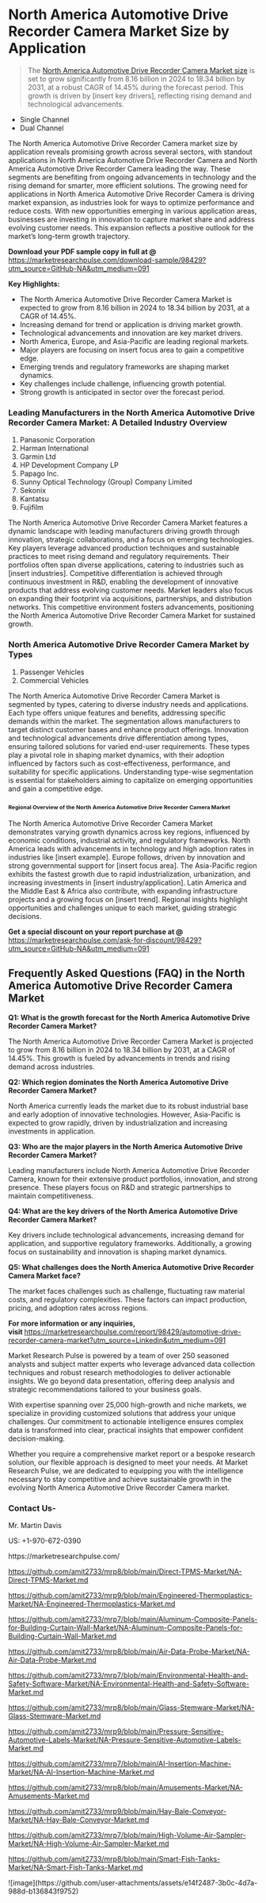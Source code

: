 <h1>North America Automotive Drive Recorder Camera Market&nbsp;Size by Application</h1><blockquote><p>The <a href="https://marketresearchpulse.com/download-sample/98429?utm_source=GitHub-NA&amp;utm_medium=091">North America Automotive Drive Recorder Camera Market size</a> is set to grow significantly from 8.16 billion in 2024 to 18.34 billion by 2031, at a robust CAGR of 14.45% during the forecast period. This growth is driven by [insert key drivers], reflecting rising demand and technological advancements.</p></blockquote><ul><li>Single Channel<li> Dual Channel</li></ul><p>The North America Automotive Drive Recorder Camera market size by application reveals promising growth across several sectors, with standout applications in North America Automotive Drive Recorder Camera and North America Automotive Drive Recorder Camera leading the way. These segments are benefiting from ongoing advancements in technology and the rising demand for smarter, more efficient solutions. The growing need for applications in North America Automotive Drive Recorder Camera is driving market expansion, as industries look for ways to optimize performance and reduce costs. With new opportunities emerging in various application areas, businesses are investing in innovation to capture market share and address evolving customer needs. This expansion reflects a positive outlook for the market’s long-term growth trajectory.</p><p><strong>Download your PDF sample copy in full at @ </strong><a href="https://marketresearchpulse.com/download-sample/98429?utm_source=GitHub-NA&amp;utm_medium=091">https://marketresearchpulse.com/download-sample/98429?utm_source=GitHub-NA&amp;utm_medium=091</a></p><p><strong>Key Highlights: </strong></p><ul><li>The North America Automotive Drive Recorder Camera Market is expected to grow from 8.16 billion in 2024 to 18.34 billion by 2031, at a CAGR of 14.45%.</li><li>Increasing demand for trend or application is driving market growth.</li><li>Technological advancements and innovation are key market drivers.</li><li>North America, Europe, and Asia-Pacific are leading regional markets.</li><li>Major players are focusing on insert focus area to gain a competitive edge.</li><li>Emerging trends and regulatory frameworks are shaping market dynamics.</li><li>Key challenges include challenge, influencing growth potential.</li><li>Strong growth is anticipated in sector over the forecast period.</li></ul><h3>Leading Manufacturers in the North America Automotive Drive Recorder Camera Market: A Detailed Industry Overview</h3><ol><li>Panasonic Corporation</li><li>Harman International</li><li>Garmin Ltd</li><li>HP Development Company LP</li><li>Papago Inc.</li><li>Sunny Optical Technology (Group) Company Limited</li><li>Sekonix</li><li>Kantatsu</li><li>Fujifilm</li></ol><div class="flex max-w-full flex-col flex-grow"><div class="min-h-8 text-message flex w-full flex-col items-end gap-2 whitespace-normal break-words [.text-message+&amp;]:mt-5" dir="auto" data-message-author-role="assistant" data-message-id="fd8432e4-4910-450d-b182-61b7bfb0a01f" data-message-model-slug="gpt-4o"><div class="flex w-full flex-col gap-1 empty:hidden first:pt-[3px]"><div class="markdown prose w-full break-words dark:prose-invert light"><p>The North America Automotive Drive Recorder Camera Market features a dynamic landscape with leading manufacturers driving growth through innovation, strategic collaborations, and a focus on emerging technologies. Key players leverage advanced production techniques and sustainable practices to meet rising demand and regulatory requirements. Their portfolios often span diverse applications, catering to industries such as [insert industries]. Competitive differentiation is achieved through continuous investment in R&amp;D, enabling the development of innovative products that address evolving customer needs. Market leaders also focus on expanding their footprint via acquisitions, partnerships, and distribution networks. This competitive environment fosters advancements, positioning the North America Automotive Drive Recorder Camera Market for sustained growth.</p></div></div></div></div><h3>North America Automotive Drive Recorder Camera Market by Types</h3><ol><li>Passenger Vehicles<li> Commercial Vehicles</li></ol><div class="flex max-w-full flex-col flex-grow"><div class="min-h-8 text-message flex w-full flex-col items-end gap-2 whitespace-normal break-words [.text-message+&amp;]:mt-5" dir="auto" data-message-author-role="assistant" data-message-id="084470be-0bb7-4664-bddf-5156b4f41249" data-message-model-slug="gpt-4o-mini"><div class="flex w-full flex-col gap-1 empty:hidden first:pt-[3px]"><div class="markdown prose w-full break-words dark:prose-invert light"><p>The North America Automotive Drive Recorder Camera Market is segmented by types, catering to diverse industry needs and applications. Each type offers unique features and benefits, addressing specific demands within the market. The segmentation allows manufacturers to target distinct customer bases and enhance product offerings. Innovation and technological advancements drive differentiation among types, ensuring tailored solutions for varied end-user requirements. These types play a pivotal role in shaping market dynamics, with their adoption influenced by factors such as cost-effectiveness, performance, and suitability for specific applications. Understanding type-wise segmentation is essential for stakeholders aiming to capitalize on emerging opportunities and gain a competitive edge.</p></div></div></div></div><h3><span style="font-size: 11px;">Regional Overview of the North America Automotive Drive Recorder Camera Market</span></h3><div class="flex max-w-full flex-col flex-grow"><div class="min-h-8 text-message flex w-full flex-col items-end gap-2 whitespace-normal break-words [.text-message+&amp;]:mt-5" dir="auto" data-message-author-role="assistant" data-message-id="e9038762-ce64-4e30-91c9-9bd413514231" data-message-model-slug="gpt-4o-mini"><div class="flex w-full flex-col gap-1 empty:hidden first:pt-[3px]"><div class="markdown prose w-full break-words dark:prose-invert light"><p>The North America Automotive Drive Recorder Camera Market demonstrates varying growth dynamics across key regions, influenced by economic conditions, industrial activity, and regulatory frameworks. North America leads with advancements in technology and high adoption rates in industries like [insert example]. Europe follows, driven by innovation and strong governmental support for [insert focus area]. The Asia-Pacific region exhibits the fastest growth due to rapid industrialization, urbanization, and increasing investments in [insert industry/application]. Latin America and the Middle East &amp; Africa also contribute, with expanding infrastructure projects and a growing focus on [insert trend]. Regional insights highlight opportunities and challenges unique to each market, guiding strategic decisions.</p></div></div></div></div><p><strong>Get a special discount on your report purchase at @ </strong><a href="https://marketresearchpulse.com/ask-for-discount/98429?utm_source=GitHub-NA&amp;utm_medium=091">https://marketresearchpulse.com/ask-for-discount/98429?utm_source=GitHub-NA&amp;utm_medium=091</a></p><h2>Frequently Asked Questions (FAQ) in the North America Automotive Drive Recorder Camera Market</h2><p><strong>Q1: What is the growth forecast for the North America Automotive Drive Recorder Camera Market?</strong></p><p>The North America Automotive Drive Recorder Camera Market is projected to grow from 8.16 billion in 2024 to 18.34 billion by 2031, at a CAGR of 14.45%. This growth is fueled by advancements in trends and rising demand across industries.</p><p><strong>Q2: Which region dominates the North America Automotive Drive Recorder Camera Market?</strong></p><p>North America currently leads the market due to its robust industrial base and early adoption of innovative technologies. However, Asia-Pacific is expected to grow rapidly, driven by industrialization and increasing investments in application.</p><p><strong>Q3: Who are the major players in the North America Automotive Drive Recorder Camera Market?</strong></p><p>Leading manufacturers include North America Automotive Drive Recorder Camera, known for their extensive product portfolios, innovation, and strong presence. These players focus on R&amp;D and strategic partnerships to maintain competitiveness.</p><p><strong>Q4: What are the key drivers of the North America Automotive Drive Recorder Camera Market?</strong></p><p>Key drivers include technological advancements, increasing demand for application, and supportive regulatory frameworks. Additionally, a growing focus on sustainability and innovation is shaping market dynamics.</p><p><strong>Q5: What challenges does the North America Automotive Drive Recorder Camera Market face?</strong></p><p>The market faces challenges such as challenge, fluctuating raw material costs, and regulatory complexities. These factors can impact production, pricing, and adoption rates across regions.</p><p><strong>For more information or any inquiries, visit&nbsp;</strong><a href="https://marketresearchpulse.com/report/98429/automotive-drive-recorder-camera-market?utm_source=Linkedin&utm_medium=091">https://marketresearchpulse.com/report/98429/automotive-drive-recorder-camera-market?utm_source=Linkedin&utm_medium=091</a></p><p>Market Research Pulse is powered by a team of over 250 seasoned analysts and subject matter experts who leverage advanced data collection techniques and robust research methodologies to deliver actionable insights. We go beyond data presentation, offering deep analysis and strategic recommendations tailored to your business goals.</p><p>With expertise spanning over 25,000 high-growth and niche markets, we specialize in providing customized solutions that address your unique challenges. Our commitment to actionable intelligence ensures complex data is transformed into clear, practical insights that empower confident decision-making.</p><p>Whether you require a comprehensive market report or a bespoke research solution, our flexible approach is designed to meet your needs. At Market Research Pulse, we are dedicated to equipping you with the intelligence necessary to stay competitive and achieve sustainable growth in the evolving North America Automotive Drive Recorder Camera market.</p><h3><strong>Contact Us-</strong></h3><p>Mr. Martin Davis</p><p>US: +1-970-672-0390</p><p>https://marketresearchpulse.com/</p><p><a href="https://github.com/amit2733/mrp8/blob/main/Direct-TPMS-Market/NA-Direct-TPMS-Market.md">https://github.com/amit2733/mrp8/blob/main/Direct-TPMS-Market/NA-Direct-TPMS-Market.md</a></p><p><a href="https://github.com/amit2733/mrp9/blob/main/Engineered-Thermoplastics-Market/NA-Engineered-Thermoplastics-Market.md">https://github.com/amit2733/mrp9/blob/main/Engineered-Thermoplastics-Market/NA-Engineered-Thermoplastics-Market.md</a></p><p><a href="https://github.com/amit2733/mrp7/blob/main/Aluminum-Composite-Panels-for-Building-Curtain-Wall-Market/NA-Aluminum-Composite-Panels-for-Building-Curtain-Wall-Market.md">https://github.com/amit2733/mrp7/blob/main/Aluminum-Composite-Panels-for-Building-Curtain-Wall-Market/NA-Aluminum-Composite-Panels-for-Building-Curtain-Wall-Market.md</a></p><p><a href="https://github.com/amit2733/mrp8/blob/main/Air-Data-Probe-Market/NA-Air-Data-Probe-Market.md">https://github.com/amit2733/mrp8/blob/main/Air-Data-Probe-Market/NA-Air-Data-Probe-Market.md</a></p><p><a href="https://github.com/amit2733/mrp7/blob/main/Environmental-Health-and-Safety-Software-Market/NA-Environmental-Health-and-Safety-Software-Market.md">https://github.com/amit2733/mrp7/blob/main/Environmental-Health-and-Safety-Software-Market/NA-Environmental-Health-and-Safety-Software-Market.md</a></p><p><a href="https://github.com/amit2733/mrp8/blob/main/Glass-Stemware-Market/NA-Glass-Stemware-Market.md">https://github.com/amit2733/mrp8/blob/main/Glass-Stemware-Market/NA-Glass-Stemware-Market.md</a></p><p><a href="https://github.com/amit2733/mrp9/blob/main/Pressure-Sensitive-Automotive-Labels-Market/NA-Pressure-Sensitive-Automotive-Labels-Market.md">https://github.com/amit2733/mrp9/blob/main/Pressure-Sensitive-Automotive-Labels-Market/NA-Pressure-Sensitive-Automotive-Labels-Market.md</a></p><p><a href="https://github.com/amit2733/mrp7/blob/main/AI-Insertion-Machine-Market/NA-AI-Insertion-Machine-Market.md">https://github.com/amit2733/mrp7/blob/main/AI-Insertion-Machine-Market/NA-AI-Insertion-Machine-Market.md</a></p><p><a href="https://github.com/amit2733/mrp8/blob/main/Amusements-Market/NA-Amusements-Market.md">https://github.com/amit2733/mrp8/blob/main/Amusements-Market/NA-Amusements-Market.md</a></p><p><a href="https://github.com/amit2733/mrp9/blob/main/Hay-Bale-Conveyor-Market/NA-Hay-Bale-Conveyor-Market.md">https://github.com/amit2733/mrp9/blob/main/Hay-Bale-Conveyor-Market/NA-Hay-Bale-Conveyor-Market.md</a></p><p><a href="https://github.com/amit2733/mrp7/blob/main/High-Volume-Air-Sampler-Market/NA-High-Volume-Air-Sampler-Market.md">https://github.com/amit2733/mrp7/blob/main/High-Volume-Air-Sampler-Market/NA-High-Volume-Air-Sampler-Market.md</a></p><p><a href="https://github.com/amit2733/mrp8/blob/main/Smart-Fish-Tanks-Market/NA-Smart-Fish-Tanks-Market.md">https://github.com/amit2733/mrp8/blob/main/Smart-Fish-Tanks-Market/NA-Smart-Fish-Tanks-Market.md</a></p>
![image](https://github.com/user-attachments/assets/e14f2487-3b0c-4d7a-988d-b136843f9752)
